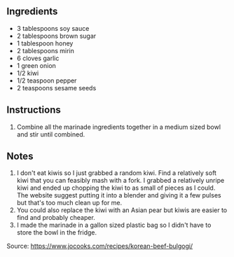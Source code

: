 ## Ingredients
- 3 tablespoons soy sauce
- 2 tablespoons brown sugar
- 1 tablespoon honey
- 2 tablespoons mirin
- 6 cloves garlic
- 1 green onion
- 1/2 kiwi
- 1/2 teaspoon pepper
- 2 teaspoons sesame seeds
## Instructions
1. Combine all the marinade ingredients together in a medium sized bowl and stir until combined.
## Notes
1. I don't eat kiwis so I just grabbed a random kiwi. Find a relatively soft kiwi that you can feasibly mash with a fork. I grabbed a relatively unripe kiwi and ended up chopping the kiwi to as small of pieces as I could. The website suggest putting it into a blender and giving it a few pulses but that's too much clean up for me.
2. You could also replace the kiwi with an Asian pear but kiwis are easier to find and probably cheaper.
3. I made the marinade in a gallon sized plastic bag so I didn't have to store the bowl in the fridge.

Source: https://www.jocooks.com/recipes/korean-beef-bulgogi/
